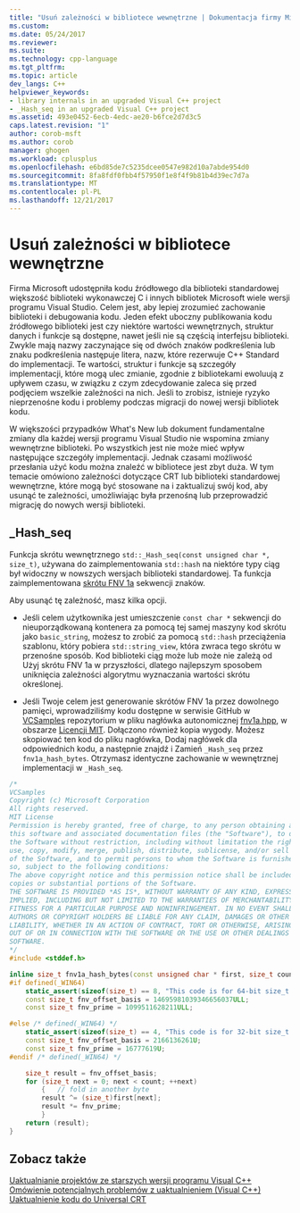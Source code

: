 ```yaml
---
title: "Usuń zależności w bibliotece wewnętrzne | Dokumentacja firmy Microsoft"
ms.custom: 
ms.date: 05/24/2017
ms.reviewer: 
ms.suite: 
ms.technology: cpp-language
ms.tgt_pltfrm: 
ms.topic: article
dev_langs: C++
helpviewer_keywords:
- library internals in an upgraded Visual C++ project
- _Hash_seq in an upgraded Visual C++ project
ms.assetid: 493e0452-6ecb-4edc-ae20-b6fce2d7d3c5
caps.latest.revision: "1"
author: corob-msft
ms.author: corob
manager: ghogen
ms.workload: cplusplus
ms.openlocfilehash: e6bd85de7c5235dcee0547e982d10a7abde954d0
ms.sourcegitcommit: 8fa8fdf0fbb4f57950f1e8f4f9b81b4d39ec7d7a
ms.translationtype: MT
ms.contentlocale: pl-PL
ms.lasthandoff: 12/21/2017
---
```

# <a name="fix-your-dependencies-on-library-internals"></a>Usuń zależności w bibliotece wewnętrzne

Firma Microsoft udostępniła kodu źródłowego dla biblioteki standardowej większość biblioteki wykonawczej C i innych bibliotek Microsoft wiele wersji programu Visual Studio. Celem jest, aby lepiej zrozumieć zachowanie biblioteki i debugowania kodu. Jeden efekt uboczny publikowania kodu źródłowego biblioteki jest czy niektóre wartości wewnętrznych, struktur danych i funkcje są dostępne, nawet jeśli nie są częścią interfejsu biblioteki. Zwykle mają nazwy zaczynające się od dwóch znaków podkreślenia lub znaku podkreślenia następuje litera, nazw, które rezerwuje C++ Standard do implementacji. Te wartości, struktur i funkcje są szczegóły implementacji, które mogą ulec zmianie, zgodnie z bibliotekami ewoluują z upływem czasu, w związku z czym zdecydowanie zaleca się przed podjęciem wszelkie zależności na nich. Jeśli to zrobisz, istnieje ryzyko nieprzenośne kodu i problemy podczas migracji do nowej wersji bibliotek kodu.  

W większości przypadków What's New lub dokument fundamentalne zmiany dla każdej wersji programu Visual Studio nie wspomina zmiany wewnętrzne biblioteki. Po wszystkich jest nie może mieć wpływ następujące szczegóły implementacji. Jednak czasami możliwość przesłania użyć kodu można znaleźć w bibliotece jest zbyt duża. W tym temacie omówiono zależności dotyczące CRT lub biblioteki standardowej wewnętrzne, które mogą być stosowane na i zaktualizuj swój kod, aby usunąć te zależności, umożliwiając była przenośną lub przeprowadzić migrację do nowych wersji biblioteki.

## <a name="hashseq"></a>_Hash_seq  

Funkcja skrótu wewnętrznego `std::_Hash_seq(const unsigned char *, size_t)`, używana do zaimplementowania `std::hash` na niektóre typy ciąg był widoczny w nowszych wersjach biblioteki standardowej. Ta funkcja zaimplementowana [skrótu FNV 1a]( https://en.wikipedia.org/wiki/Fowler%E2%80%93Noll%E2%80%93Vo_hash_function) sekwencji znaków.  
  
Aby usunąć tę zależność, masz kilka opcji.  

-   Jeśli celem użytkownika jest umieszczenie `const char *` sekwencji do nieuporządkowaną kontenera za pomocą tej samej maszyny kod skrótu jako `basic_string`, możesz to zrobić za pomocą `std::hash` przeciążenia szablonu, który pobiera `std::string_view`, która zwraca tego skrótu w przenośne sposób. Kod biblioteki ciąg może lub może nie zależą od Użyj skrótu FNV 1a w przyszłości, dlatego najlepszym sposobem uniknięcia zależności algorytmu wyznaczania wartości skrótu określonej. 
  
-   Jeśli Twoje celem jest generowanie skrótów FNV 1a przez dowolnego pamięci, wprowadziliśmy kodu dostępne w serwisie GitHub w [VCSamples]( https://github.com/Microsoft/vcsamples) repozytorium w pliku nagłówka autonomicznej [fnv1a.hpp](https://github.com/Microsoft/VCSamples/tree/master/VC2015Samples/_Hash_seq), w obszarze [Licencji MIT](https://github.com/Microsoft/VCSamples/blob/master/license.txt). Dołączono również kopia wygody. Możesz skopiować ten kod do pliku nagłówka, Dodaj nagłówek dla odpowiednich kodu, a następnie znajdź i Zamień `_Hash_seq` przez `fnv1a_hash_bytes`. Otrzymasz identyczne zachowanie w wewnętrznej implementacji w `_Hash_seq`. 

```cpp  
/*
VCSamples
Copyright (c) Microsoft Corporation
All rights reserved. 
MIT License
Permission is hereby granted, free of charge, to any person obtaining a copy of
this software and associated documentation files (the "Software"), to deal in
the Software without restriction, including without limitation the rights to
use, copy, modify, merge, publish, distribute, sublicense, and/or sell copies
of the Software, and to permit persons to whom the Software is furnished to do
so, subject to the following conditions:
The above copyright notice and this permission notice shall be included in all
copies or substantial portions of the Software.
THE SOFTWARE IS PROVIDED *AS IS*, WITHOUT WARRANTY OF ANY KIND, EXPRESS OR
IMPLIED, INCLUDING BUT NOT LIMITED TO THE WARRANTIES OF MERCHANTABILITY,
FITNESS FOR A PARTICULAR PURPOSE AND NONINFRINGEMENT. IN NO EVENT SHALL THE
AUTHORS OR COPYRIGHT HOLDERS BE LIABLE FOR ANY CLAIM, DAMAGES OR OTHER
LIABILITY, WHETHER IN AN ACTION OF CONTRACT, TORT OR OTHERWISE, ARISING FROM,
OUT OF OR IN CONNECTION WITH THE SOFTWARE OR THE USE OR OTHER DEALINGS IN THE
SOFTWARE.
*/
#include <stddef.h>

inline size_t fnv1a_hash_bytes(const unsigned char * first, size_t count) {
#if defined(_WIN64)
    static_assert(sizeof(size_t) == 8, "This code is for 64-bit size_t.");
    const size_t fnv_offset_basis = 14695981039346656037ULL;
    const size_t fnv_prime = 1099511628211ULL;

#else /* defined(_WIN64) */
    static_assert(sizeof(size_t) == 4, "This code is for 32-bit size_t.");
    const size_t fnv_offset_basis = 2166136261U;
    const size_t fnv_prime = 16777619U;
#endif /* defined(_WIN64) */

    size_t result = fnv_offset_basis;
    for (size_t next = 0; next < count; ++next)
        {   // fold in another byte
        result ^= (size_t)first[next];
        result *= fnv_prime;
        }
    return (result);
}
```  
  
## <a name="see-also"></a>Zobacz także  
  
[Uaktualnianie projektów ze starszych wersji programu Visual C++](upgrading-projects-from-earlier-versions-of-visual-cpp.md)  
[Omówienie potencjalnych problemów z uaktualnieniem (Visual C++)](overview-of-potential-upgrade-issues-visual-cpp.md)  
[Uaktualnienie kodu do Universal CRT](upgrade-your-code-to-the-universal-crt.md)  
